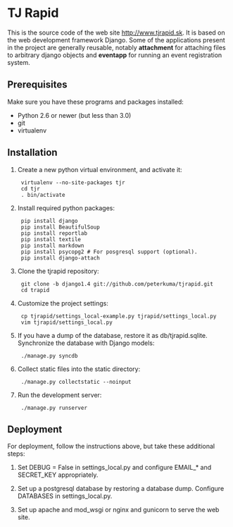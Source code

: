 TJ Rapid
========

This is the source code of the web site http://www.tjrapid.sk.
It is based on the web development framework Django. Some of the applications
present in the project are generally reusable, notably **attachment**
for attaching files to arbitrary django objects and **eventapp**
for running an event registration system.

Prerequisites
-------------

Make sure you have these programs and packages installed:

* Python 2.6 or newer (but less than 3.0)
* git
* virtualenv

Installation
------------

1. Create a new python virtual environment, and activate it:

        virtualenv --no-site-packages tjr
        cd tjr
        . bin/activate

2. Install required python packages:

        pip install django
        pip install BeautifulSoup
        pip install reportlab
        pip install textile
        pip install markdown
        pip install psycopg2 # For posgresql support (optional).
        pip install django-attach

3. Clone the tjrapid repository:

        git clone -b django1.4 git://github.com/peterkuma/tjrapid.git
        cd trapid

4. Customize the project settings:

        cp tjrapid/settings_local-example.py tjrapid/settings_local.py
        vim tjrapid/settings_local.py

5. If you have a dump of the database, restore it as db/tjrapid.sqlite.
   Synchronize the database with Django models:

        ./manage.py syncdb

6. Collect static files into the static directory:

        ./manage.py collectstatic --noinput

7. Run the development server:

        ./manage.py runserver

Deployment
----------

For deployment, follow the instructions above, but take these additional steps:

1. Set DEBUG = False in settings\_local.py and configure
   EMAIL\_* and SECRET_KEY appropriately.

2. Set up a postgresql database by restoring a database dump.
   Configure DATABASES in settings_local.py.

3. Set up apache and mod_wsgi or nginx and gunicorn to serve the web site.
